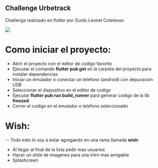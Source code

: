 ## Challenge Urbetrack

Challenge realizado en flutter por Guido Leonel Cotelesso

![](https://is5-ssl.mzstatic.com/image/thumb/Purple116/v4/05/c4/13/05c413f1-a468-3900-ad88-89a193ce5c66/source/512x512bb.jpg)


# Como iniciar el proyecto:
- Abrir el proyecto con el editor de codigo favorito
- Ejecutar el comando **flutter pub get** en la carpeta del proyecto para instalar dependencias
- Iniciar un emulador o conectar un telefono (android) con depuracion USB
- Seleccionar el dispositivo en el editor de codigo
- Ejecutar **flutter pub run build_runner** para generar codigo de la lib **freezed**
- Correr el codigo en el emulador o telefono seleccionado


# Wish:
-- Todo esto lo voy a estar agregando en una rama llamada **wish**:
- Al llegar al final de la lista pedir mas usuarios
- Hacer un slide de imagenes para una intro mas amigable
- Splashcreen